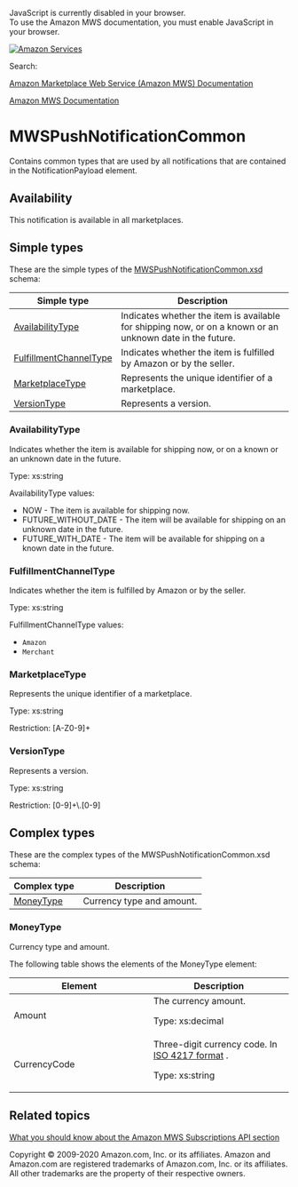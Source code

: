 <div id="MWSDX_noscript">

JavaScript is currently disabled in your browser.  
To use the Amazon MWS documentation, you must enable JavaScript in your
browser.

</div>

<div id="MWSDX_divtop">

[![Amazon
Services](https://images-na.ssl-images-amazon.com/images/G/08/mwsportal/fr_FR/amazonservices.gif "Amazon Services")](http://services.amazon.fr)

<div id="MWSDX_search">

<span id="MWSDX_searchlbl">Search:</span>

</div>

  
<span id="MWSDX_titlebar">[Amazon Marketplace Web Service (Amazon MWS)
Documentation](https://developer.amazonservices.fr/gp/mws/docs.html)</span>

</div>

<div id="MWSDX_divbottom">

<div id="MWSDX_divleft">

<div id="MWSDX_toc">

</div>

</div>

<div id="MWSDX_divright">

<div id="MWSDX_content">

<span id="MWSDX_breadcrumbs">[Amazon MWS
Documentation](https://developer.amazonservices.fr/gp/mws/docs.html)</span>

<div id="Notifications_MWSPushNotificationCommon" class="nested0">

MWSPushNotificationCommon
=========================

<div class="body">

<span class="ph">Contains common types that are used by all
notifications that are contained in the <span
class="keyword parmname">NotificationPayload</span> element.</span>

<div class="section">

Availability
------------

This notification is available in all marketplaces.

</div>

</div>

<div id="SimpleTypes" class="topic nested1">

Simple types
------------

<div class="body">

These are the simple types of the
<a href="http://g-ec2.images-amazon.com/images/G/01/mwsportal/doc/en_US/subscriptions/MWSPushNotificationCommon.xsd" class="xref">MWSPushNotificationCommon.xsd</a>
schema:

<div class="tablenoborder">

| Simple type                                                                            | Description                                                                                                                       |
|----------------------------------------------------------------------------------------|-----------------------------------------------------------------------------------------------------------------------------------|
| <a href="#SimpleTypes__AvailabilityType" class="xref">AvailabilityType</a>             | <span class="ph">Indicates whether the item is available for shipping now, or on a known or an unknown date in the future.</span> |
| <a href="#SimpleTypes__FulfillmentChannelType" class="xref">FulfillmentChannelType</a> | <span class="ph">Indicates whether the item is fulfilled by Amazon or by the seller.</span>                                       |
| <a href="#SimpleTypes__MarketplaceType" class="xref">MarketplaceType</a>               | <span class="ph">Represents the unique identifier of a marketplace.</span>                                                        |
| <a href="#SimpleTypes__VersionType" class="xref">VersionType</a>                       | <span class="ph">Represents a version.</span>                                                                                     |

</div>

<div id="SimpleTypes__AvailabilityType" class="section">

### AvailabilityType

<span class="ph">Indicates whether the item is available for shipping
now, or on a known or an unknown date in the future.</span>

<span class="ph">Type: xs:string</span>

<span class="keyword parmname">AvailabilityType</span> values:

-   <span class="keyword parmname">NOW</span> - The item is available
    for shipping now.
-   <span class="keyword parmname">FUTURE\_WITHOUT\_DATE</span> - The
    item will be available for shipping on an unknown date in the
    future.
-   <span class="keyword parmname">FUTURE\_WITH\_DATE</span> - The item
    will be available for shipping on a known date in the future.

</div>

<div id="SimpleTypes__FulfillmentChannelType" class="section">

### FulfillmentChannelType

<span class="ph">Indicates whether the item is fulfilled by Amazon or by
the seller.</span>

<span class="ph">Type: xs:string</span>

<span class="keyword parmname">FulfillmentChannelType</span> values:

-   `Amazon`
-   `Merchant`

</div>

<div id="SimpleTypes__MarketplaceType" class="section">

### MarketplaceType

<span class="ph">Represents the unique identifier of a
marketplace.</span>

<span class="ph">Type: xs:string</span>

Restriction: \[A-Z0-9\]+

</div>

<div id="SimpleTypes__VersionType" class="section">

### VersionType

<span class="ph">Represents a version.</span>

<span class="ph">Type: xs:string</span>

Restriction: \[0-9\]+\\.\[0-9\]

</div>

</div>

</div>

<div id="ComplexTypes" class="topic nested1">

Complex types
-------------

<div class="body">

These are the complex types of the MWSPushNotificationCommon.xsd schema:

<div class="tablenoborder">

| Complex type                                                  | Description                                       |
|---------------------------------------------------------------|---------------------------------------------------|
| <a href="#ComplexTypes__MoneyType" class="xref">MoneyType</a> | <span class="ph">Currency type and amount.</span> |

</div>

<div id="ComplexTypes__MoneyType" class="section">

### MoneyType

<span class="ph">Currency type and amount.</span>

The following table shows the elements of the <span
class="keyword parmname">MoneyType</span> element:

<div class="tablenoborder">

<table id="ComplexTypes__table_thg_12j_ll" class="table" data-cellpadding="4" data-cellspacing="0" data-summary="" data-frame="border" data-border="1" data-rules="all">
<colgroup>
<col style="width: 50%" />
<col style="width: 50%" />
</colgroup>
<thead>
<tr class="header">
<th>Element</th>
<th>Description</th>
</tr>
</thead>
<tbody>
<tr class="odd">
<td><span class="keyword parmname">Amount</span></td>
<td>The currency amount.
<p><span class="ph">Type: xs:decimal</span></p></td>
</tr>
<tr class="even">
<td><span class="keyword parmname">CurrencyCode</span></td>
<td>Three-digit currency code. In <span class="ph"> <a href="../dev_guide/DG_ISO4217.md" class="xref">ISO 4217 format</a> </span>.
<p><span class="ph">Type: xs:string</span></p></td>
</tr>
</tbody>
</table>

</div>

</div>

</div>

</div>

<div id="RelatedTopics" class="topic nested1">

Related topics
--------------

<div class="body">

<a href="../subscriptions/Subscriptions_Overview.md" class="xref">What you should know about the Amazon MWS Subscriptions API section</a>

</div>

</div>

</div>

<div id="MWSDX_footer">

Copyright © 2009-2020 Amazon.com, Inc. or its affiliates. Amazon and
Amazon.com are registered trademarks of Amazon.com, Inc. or its
affiliates. All other trademarks are the property of their respective
owners.

</div>

</div>

</div>

<div style="clear: both;">

</div>

</div>
